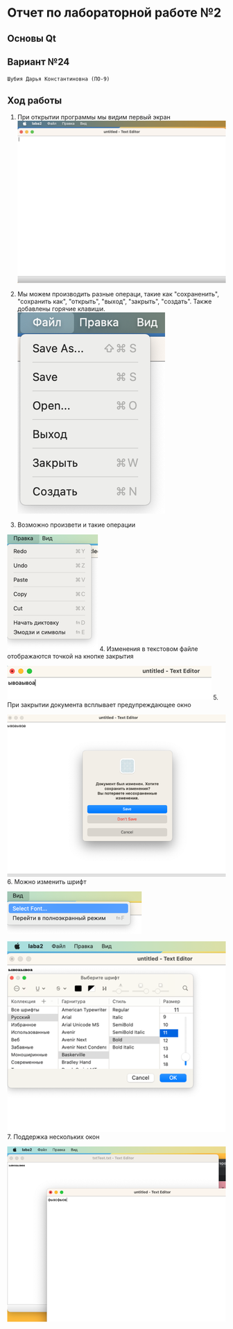 # Отчет по лабораторной работе №2

## Основы Qt

## Вариант №24

`Шубия Дарья Константиновна (ПО-9)`

## Ход работы

1. При открытии программы мы видим первый экран
![image](scrins/img_-1.png)

2. Мы можем производить разные операци, такие как "сохраненить", "сохранить как", "открыть", "выход", "закрыть", "создать".
Также добавлены горячие клавиши.
![image](scrins/img_0.png)
3. Возможно произвети и такие операции

![image](scrins/img_1.png)
4. Изменения в текстовом файле отображаются точкой на кнопке закрытия

![img_2.png](scrins/img_2.png)
5. При закрытии документа всплывает предупреждающее окно

![img_3.png](scrins/img_3.png)
6. Можно изменить шрифт

![img_4.png](scrins/img_4.png)

![img_5.png](scrins/img_5.png)
7. Поддержка нескольких окон

![img_6.png](scrins/img_6.png)
